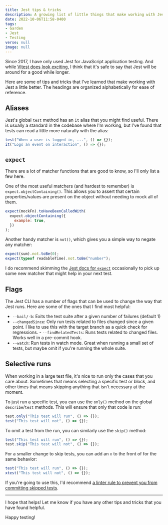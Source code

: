 ```yaml
---
title: Jest tips & tricks
description: A growing list of little things that make working with Jest a little better
date: 2022-10-06T11:58-0400
tags:
- Garden
- Jest
- Testing
verse: null
image: null
---
```


Since 2017, I have only used Jest for JavaScript application testing. And while [Vitest does look exciting](https://vitest.dev/), I think that it's safe to say that Jest will be around for a good while longer.

Here are some of tips and tricks that I've learned that make working with Jest a little better. The headings are organized alphabetically for ease of reference.

## Aliases

Jest's global `test` method has an `it` alias that you might find useful. There is usually a standard in the codebase where I'm working, but I've found that tests can read a little more naturally with the alias:

```js
test("When a user is logged in, ...", () => {});
it("Logs an event on interaction", () => {});
```

## `expect`

There are a lot of matcher functions that are good to know, so I'll only list a few here.

One of the most useful matchers (and hardest to remember) is `expect.objectContaining()`. This allows you to assert that certain properties/values are present on the object without needing to mock all of them.

```js
expect(mockFn).toHaveBeenCalledWith(
  expect.objectContaining({
    example: true,
  })
);
```

Another handy matcher is `not()`, which gives you a simple way to negate any matcher:

```js
expect(sum).not.toBe(0);
expect(typeof readableTime).not.toBe("number");
```

I do recommend skimming the [Jest docs for `expect`](https://jestjs.io/docs/expect) occasionally to pick up some new matcher that might help in your next test.

## Flags

The Jest CLI has a number of flags that can be used to change the way that Jest runs. Here are some of the ones that I find most helpful:

- `--bail/-b`: Exits the test suite after a given number of failures (default 1)
- `--changedSince`: Only run tests related to files changed since a given point. I like to use this with the target branch as a quick check for regressions.
-﻿ `--findRelatedTests`: Runs tests related to changed files. Works well in a pre-commit hook.
- `--watch`: Run tests in watch mode. Great when running a small set of tests, but maybe omit if you're running the whole suite.

## Selective runs

When working in a large test file, it's nice to run only the cases that you care about. Sometimes that means selecting a specific test or block, and other times that means skipping anything that isn't necessary at the moment.

To just run a specific test, you can use the `only()` method on the global `describe`/`test` methods. This will ensure that only that code is run:

```js
test.only("This test will run", () => {});
test("This test will not", () => {});
```

To omit a test from the run, you can similarly use the `skip()` method:

```js
test("This test will run", () => {});
test.skip("This test will not", () => {});
```

For a smaller change to skip tests, you can add an `x` to the front of for the same behavior:

```js
test("This test will run", () => {});
xtest("This test will not", () => {});
```

If you're going to use this, I'd recommend [a linter rule to prevent you from committing skipped tests](https://github.com/jest-community/eslint-plugin-jest/blob/main/docs/rules/no-disabled-tests.md).

---

I hope that helps! Let me know if you have any other tips and tricks that you have found helpful.

Happy testing!
